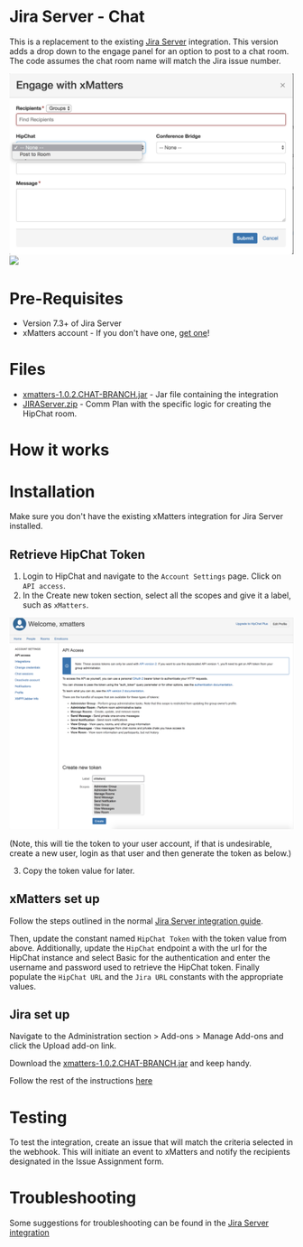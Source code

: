 # Jira Server - Chat
This is a replacement to the existing [Jira Server](https://www.xmatters.com/integration/jira-server/) integration. This version adds a drop down to the engage panel for an option to post to a chat room. The code assumes the chat room name will match the Jira issue number. 

<kbd>
	<img src="media/engage-w-chat.png" width="600">
</kbd>


<kbd>
  <img src="https://github.com/xmatters/xMatters-Labs/raw/master/media/disclaimer.png">
</kbd>

# Pre-Requisites
* Version 7.3+ of Jira Server
* xMatters account - If you don't have one, [get one](https://www.xmatters.com)!

# Files
* [xmatters-1.0.2.CHAT-BRANCH.jar](xmatters-1.0.2.CHAT-BRANCH.jar) - Jar file containing the integration
* [JIRAServer.zip](JIRAServer.zip) - Comm Plan with the specific logic for creating the HipChat room. 

# How it works


# Installation
Make sure you don't have the existing xMatters integration for Jira Server installed. 


## Retrieve HipChat Token

1. Login to HipChat and navigate to the `Account Settings` page. Click on `API access`. 
2. In the Create new token section, select all the scopes and give it a label, such as `xMatters`. 

<kbd>
  <img src="media/hipchat-token.png" width="600">
</kbd>

(Note, this will tie the token to your user account, if that is undesirable, create a new user, login as that user and then generate the token as below.)

3. Copy the token value for later. 



## xMatters set up

Follow the steps outlined in the normal [Jira Server integration guide](https://support.xmatters.com/hc/en-us/articles/215190563#configure_xmatters). 

Then, update the constant named `HipChat Token` with the token value from above. Additionally, update the `HipChat` endpoint a with the url for the HipChat instance and select Basic for the authentication and enter the username and password used to retrieve the HipChat token. Finally populate the `HipChat URL` and the `Jira URL` constants with the appropriate values. 


## Jira set up
Navigate to the Administration section > Add-ons > Manage Add-ons and click the Upload add-on link. 

Download the [xmatters-1.0.2.CHAT-BRANCH.jar](xmatters-1.0.2.CHAT-BRANCH.jar) and keep handy.

Follow the rest of the instructions [here](https://support.xmatters.com/hc/en-us/articles/215190563#option-2-download-jar-file)



# Testing
To test the integration, create an issue that will match the criteria selected in the webhook. This will initiate an event to xMatters and notify the recipients designated in the Issue Assignment form. 

# Troubleshooting
Some suggestions for troubleshooting can be found in the [Jira Server integration](https://support.xmatters.com/hc/en-us/articles/215190563#troubleshooting)


